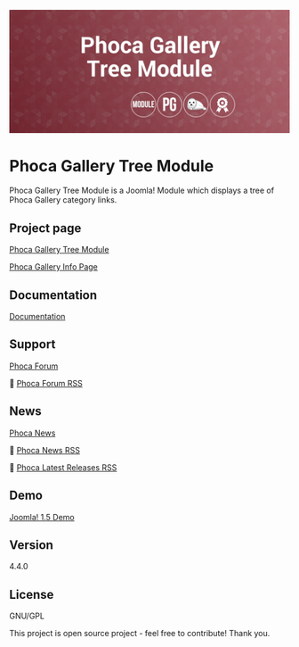 



![Phoca Gallery Tree Module](https://github.com/PhocaCz/PhocaGalleryTreeModule/blob/master/mod_phocagallery_tree.png?raw=true)

# Phoca Gallery Tree Module



Phoca Gallery Tree Module is a Joomla! Module which displays a tree of Phoca Gallery category links.



## Project page

[Phoca Gallery Tree Module](https://www.phoca.cz/phocagallery-tree)

[Phoca Gallery Info Page](https://www.phoca.cz/project/phocagallery-joomla-gallery)



## Documentation

[Documentation](https://www.phoca.cz/documentation/category/5-phoca-gallery-tree-module)





## Support

[Phoca Forum](https://www.phoca.cz/forum)

:bell: [Phoca Forum RSS](https://www.phoca.cz/forum/app.php/feed)



## News

[Phoca News](https://www.phoca.cz/news)

:bell: [Phoca News RSS](https://www.phoca.cz/news?format=feed&type=rss)

:bell: [Phoca Latest Releases RSS](https://www.phoca.cz/download/feed/111?format=feed&type=rss)



## Demo

[Joomla! 1.5 Demo](https://www.phoca.cz/demo/)



## Version

4.4.0



## License

GNU/GPL



This project is open source project - feel free to contribute! Thank you.
